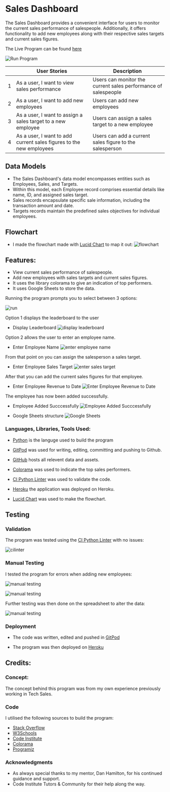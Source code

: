 # Sales Dashboard 

The Sales Dashboard provides a convenient interface for users to monitor the current sales performance of salespeople. Additionally, it offers functionality to add new employees along with their respective sales targets and current sales figures.

The Live Program can be found [here](https://salesdashboardp3-20d8194b2f29.herokuapp.com/)

![Run Program](https://github.com/micdr93/SalesDashp3/blob/main/assets/readme_files/run.png)


|  | User Stories                                   | Description                                          |
|----------|------------------------------------------------|------------------------------------------------------|
| 1        | As a user, I want to view sales performance   | Users can monitor the current sales performance of salespeople |
| 2        | As a user, I want to add new employees         | Users can add new employees|
| 3        | As a user, I want to assign a sales target to a new employee | Users can assign a sales target to a new employee |
| 4        | As a user, I want to add current sales figures to the new employees | Users can add a current sales figure to the salesperson |

## Data Models 
- The Sales Dashboard's data model encompasses entities such as Employees, Sales, and Targets. 
- Within this model, each Employee record comprises essential details like name, ID, and assigned sales target. 
- Sales records encapsulate specific sale information, including the transaction amount and date. 
- Targets records maintain the predefined sales objectives for individual employees.


## Flowchart

- I made the flowchart made with [Lucid Chart](https://lucidchart.com/) to map it out:
![flowchart](https://github.com/micdr93/SalesDashp3/blob/main/assets/readme_files/Flowchart%20(1).png)

## Features: 

- View current sales performance of salespeople.
- Add new employees with sales targets and current sales figures.
- It uses the library colorama to give an indication of top performers.
- It uses Google Sheets to store the data.

Running the program prompts you to select between 3 options:

![run](https://github.com/micdr93/SalesDashp3/blob/main/assets/readme_files/run.png)

Option 1 displays the leaderboard to the user

- Display Leaderboard
![display leaderboard](https://github.com/micdr93/SalesDashp3/blob/main/assets/readme_files/display_leaderboard.png)

Option 2 allows the user to enter an employee name.

- Enter Employee Name
![enter employee name](https://github.com/micdr93/SalesDashp3/blob/main/assets/readme_files/enter_employee_name.png)

From that point on you can assign the salesperson a sales target.

- Enter Employee Sales Target
![enter sales target](https://github.com/micdr93/SalesDashp3/blob/main/assets/readme_files/enter_sales_target.png)

After that you can add the current sales figures for that employee.

- Enter Employee Revenue to Date
![Enter Employee Revenue to Date](https://github.com/micdr93/SalesDashp3/blob/main/assets/readme_files/enter_rev_to_date.png)

The employee has now been added successfully.

- Employee Added Succcessfully
![Employee Added Succcessfully](https://github.com/micdr93/SalesDashp3/blob/main/assets/readme_files/employee_added_successfully.png)

- Google Sheets structure
![Google Sheets](https://github.com/micdr93/SalesDashp3/blob/main/assets/readme_files/google_sheets_setup.png)

### Languages, Libraries, Tools Used:

- [Python](https://www.python.org/) is the languge used to build the program

- [GitPod](https://gitpod.io/) was used for writing, editing, committing and pushing to Github.

- [GitHub](https://github.com/) hosts all relevent data and assets.

- [Colorama](https://pypi.org/project/colorama/) was used to indicate the top sales performers. 

 - [CI Python Linter](https://pep8ci.herokuapp.com/#) was used to validate the code.

 - [Heroku](https://id.heroku.com) the application was deployed on Heroku.

 - [Lucid Chart](https://lucidchart.com/) was used to make the flowchart.

## Testing

### Validation

The program was tested using the [CI Python Linter](https://pep8ci.herokuapp.com/#) with no issues:

![cilinter](https://github.com/micdr93/SalesDashp3/blob/main/assets/readme_files/cilinter.png)


### Manual Testing

I tested the program for errors when adding new employees:

![manual testing](https://github.com/micdr93/SalesDashp3/blob/main/assets/readme_files/manual_test_1.png)

![manual testing](https://github.com/micdr93/SalesDashp3/blob/main/assets/readme_files/manual_test_2.png)

Further testing was then done on the spreadsheet to alter the data:

![manual testing](https://github.com/micdr93/SalesDashp3/blob/main/assets/readme_files/leaderboard_test.png)

### Deployment

- The code was written, edited and pushed in [GitPod](https://gitpod.io/) 

- The program was then deployed on [Heroku](https://id.heroku.com/)

## Credits:

### Concept: 

The concept behind this program was from my own experience previously working in Tech Sales.

### Code

I utilised the following sources to build the program:

- [Stack Overflow](https://stackoverflow.com/) 
- [W3Schools](https://www.w3schools.com/)
- [Code Institute](https://codeinstitute.net/ie/) 
- [Colorama](https://pypi.org/project/colorama/)
- [Programiz](https://www.programiz.com/)


 ### Acknowledgments
 
- As always special thanks to my mentor, Dan Hamilton, for his continued guidance and support.
- Code Institute Tutors & Community for their help along the way. 






